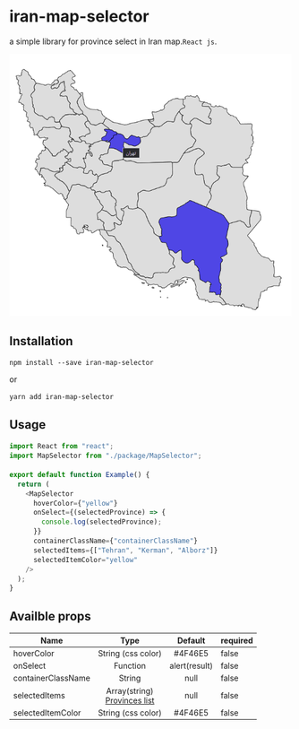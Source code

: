 # iran-map-selector

a simple library for province select in Iran map.`React js`.

<div align="center">
  <img src="./screenshot.png" alt="iran-map-selector"/>
</div>

## Installation

```code
npm install --save iran-map-selector
```

or

```code
yarn add iran-map-selector
```

## Usage

```javascript
import React from "react";
import MapSelector from "./package/MapSelector";

export default function Example() {
  return (
    <MapSelector
      hoverColor={"yellow"}
      onSelect={(selectedProvince) => {
        console.log(selectedProvince);
      }}
      containerClassName={"containerClassName"}
      selectedItems={["Tehran", "Kerman", "Alborz"]}
      selectedItemColor="yellow"
    />
  );
}
```

## Availble props

<table>
    <thead>
    <tr>
        <th>Name</th>
        <th style="text-align:center">Type</th>
        <th style="text-align:center">Default</th>
        <th>required</th>
    </tr>
    </thead>
    <tbody>
        <tr>
            <td>hoverColor</td>
            <td style="text-align:center">String (css color)</td>
            <td style="text-align:center">#4F46E5</td>
            <td>false</td>
        </tr>
                <tr>
            <td>onSelect</td>
            <td style="text-align:center">Function</td>
            <td style="text-align:center">alert(result)</td>
            <td>false</td>
        </tr>
        <tr>
            <td>containerClassName</td>
            <td style="text-align:center">String</td>
            <td style="text-align:center">null</td>
            <td>false</td>
        </tr>
        <tr>
            <td>selectedItems</td>
            <td style="text-align:center">
                Array(string) 
                <br/> 
                <a target="_blank" href="./provinces_list.md">Provinces list</a></td>
            <td style="text-align:center">null</td>
            <td>false</td>
        </tr>
          <tr>
            <td>selectedItemColor</td>
            <td style="text-align:center">String (css color)</td>
            <td style="text-align:center">#4F46E5</td>
            <td>false</td>
        </tr>
    </tbody>
</table>
